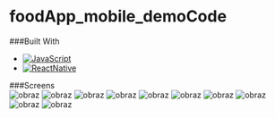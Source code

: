 # foodApp_mobile_demoCode

###Built With
* [![JavaScript][JavaScript.img]][JavaScript-url]
* [![ReactNative][ReactNative.img]][ReactNative-url]

###Screens </br>
![obraz](https://github.com/Marcelinc/foodApp_mobile_demoCode/assets/82237491/280a4238-09ef-4a22-b3c7-9bd6c4bb743a)
![obraz](https://github.com/Marcelinc/foodApp_mobile_demoCode/assets/82237491/d680ac84-24df-443f-baf3-cc7a35785a96)
![obraz](https://github.com/Marcelinc/foodApp_mobile_demoCode/assets/82237491/7cbbfe18-369e-46ba-9e82-7d9ea9da5d46)
![obraz](https://github.com/Marcelinc/foodApp_mobile_demoCode/assets/82237491/92b00892-5189-41ff-ab44-70d720da44e6)
![obraz](https://github.com/Marcelinc/foodApp_mobile_demoCode/assets/82237491/d14438d1-87a1-4c84-bc14-6a8a460f1f2d)
![obraz](https://github.com/Marcelinc/foodApp_mobile_demoCode/assets/82237491/3af2d114-4be4-42ce-8cdc-eff2bb4eb94c)
![obraz](https://github.com/Marcelinc/foodApp_mobile_demoCode/assets/82237491/49dcbae2-813a-4d84-afa4-e035440303c2)
![obraz](https://github.com/Marcelinc/foodApp_mobile_demoCode/assets/82237491/9f8594d6-648d-4eac-8621-96c417e87294)
![obraz](https://github.com/Marcelinc/foodApp_mobile_demoCode/assets/82237491/c3d86e05-d1bd-494b-ab71-726505da8ae9)
![obraz](https://github.com/Marcelinc/foodApp_mobile_demoCode/assets/82237491/cb33c7a7-a8f2-48dc-bc01-f553251c28b0)






<!-- MARKDOWN LINKS & IMAGES -->
[JavaScript.img]: https://img.shields.io/badge/JavaScript-F7DF1E?style=for-the-badge&logo=javascript&logoColor=black
[JavaScript-url]: #
[ReactNative.img]: https://img.shields.io/badge/React_Native-20232A?style=for-the-badge&logo=react&logoColor=61DAFB
[ReactNative-url]: https://reactnative.dev/
